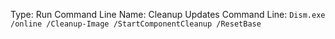 Type: Run Command Line
Name: Cleanup Updates
Command Line: ```Dism.exe /online /Cleanup-Image /StartComponentCleanup /ResetBase```
